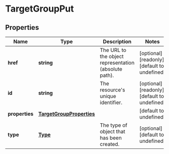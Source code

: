 # TargetGroupPut

## Properties
| Name | Type | Description | Notes |
| ------------ | ------------- | ------------- | ------------- |
| **href** | **string** | The URL to the object representation (absolute path). | [optional] [readonly] [default to undefined] |
| **id** | **string** | The resource\'s unique identifier. | [optional] [readonly] [default to undefined] |
| **properties** | [**TargetGroupProperties**](TargetGroupProperties.md) |  | [default to undefined] |
| **type** | [**Type**](Type.md) | The type of object that has been created. | [optional] [default to undefined] |


